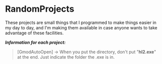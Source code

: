 # RandomProjects

These projects are small things that I programmed to make things easier in my day to day, and I'm making them available in case anyone wants to take advantage of these facilities.

***Information for each project:***
> [GmodAutoOpen] → When you put the directory, don't put "**hl2.exe**" at the end. Just indicate the folder the .exe is in.
